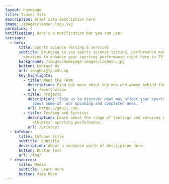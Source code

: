 ```yaml
---
layout: homepage
title: Isomer Site
description: Brief site description here
image: /images/isomer-logo.svg
permalink: /
notification: Here's a notification bar you can use!
sections:
  - hero:
      title: Sports Science Testing & Services
      subtitle: Bringing to you sports science testing, performance monitoring and
        services to enhance your sporting performance right here in TP.
      background: /images/homepage-images/icebath.jpg
      button: Contact Us
      url: senghui@tp.edu.sg
      key_highlights:
        - title: Meet the Team
          description: Find out more about the men and women behind the scene.
          url: /meettheteam
        - title: Projects
          description: "Join us to discover what may affect your sports performance.  Read
            about some of  our upcoming and completed ones. "
          url: https://gmail.com
        - title: Testing and Services
          description: Learn about the range of testings and services we do to support
            athletes' sporting performance.
          url: /privacy/
  - infobar:
      title: Infobar title
      subtitle: Subtitle
      description: About a sentence worth of description here
      button: Button text
      url: /faq/
  - resources:
      title: Media
      subtitle: Learn more
      button: View More
---
```

